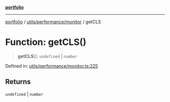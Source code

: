 [**portfolio**](../../../../README.md)

***

[portfolio](../../../../modules.md) / [utils/performance/monitor](../README.md) / getCLS

# Function: getCLS()

> **getCLS**(): `undefined` \| `number`

Defined in: [utils/performance/monitor.ts:225](https://github.com/tnorlund/Portfolio/blob/9c3b6b445df61d0f11eac4aa1a6221384f96b729/portfolio/utils/performance/monitor.ts#L225)

## Returns

`undefined` \| `number`
